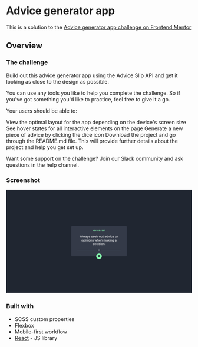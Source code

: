 # Advice generator app

This is a solution to the [Advice generator app challenge on Frontend Mentor](https://www.frontendmentor.io/challenges/advice-generator-app-QdUG-13db)

## Overview

### The challenge

Build out this advice generator app using the Advice Slip API and get it looking as close to the design as possible.

You can use any tools you like to help you complete the challenge. So if you've got something you'd like to practice, feel free to give it a go.

Your users should be able to:

View the optimal layout for the app depending on the device's screen size
See hover states for all interactive elements on the page
Generate a new piece of advice by clicking the dice icon
Download the project and go through the README.md file. This will provide further details about the project and help you get set up.

Want some support on the challenge? Join our Slack community and ask questions in the help channel.

### Screenshot

![](./Screenshot.png)

### Built with
- SCSS custom properties
- Flexbox
- Mobile-first workflow
- [React](https://reactjs.org/) - JS library
